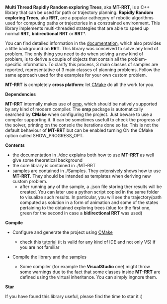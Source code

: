 **Multi Thread Rapidly Random exploring Trees**, aka **MT-RRT**, is a C++ library that can be used for path or trajectory planning.
**Rapidly Random exploring Trees**, aka **RRT**, are a popular cathegory of robotic algorithms used for computing paths or trajectories in a constrained environment.
This library implements multi-threaded strategies that are able to speed up
normal **RRT**, **bidirectional  RRT** or **RRT***.

You can find detailed information in the [documentation](https://github.com/andreacasalino/MT-RRT/blob/master/doc/MT-RRT.pdf), which also provides a little background on **RRT**.
This library was conceived to solve any kind of problem. The only thing you need to do when solving a new kind of problem, is to derive a couple of objects that contain all the
problem-specific information. To clarify this process, 3 main classes of samples are reported, representative of 3 main classes of planning problems. Follow the same approach
used for the examples for your own custom problem.

**MT-RRT** is completely **cross platform**: let [CMake](https://cmake.org) do all the work for you.

**Dependencies**

**MT-RRT** internally makes use of [omp](https://en.wikipedia.org/wiki/OpenMP), which should be natively supported by any kind of modern compiler. 
The **omp** package is automatically searched by **CMake** when configuring the project. Just beware to use a compiler supporting it.
It can be sometimes usefull to check the progress of the solver, printing on the console the iterations done so far. This is not the default behaviour of **MT-RRT** but can be enabled
turning ON the CMake option called SHOW_PROGRESS_OPT.

**Contents**

 * the documentation in ./doc explains both how to use **MT-RRT** as well give some theoretical background 
 * the core library is contained in ./MT-RRT
 * samples are contained in ./Samples. They extensively shows how to use **MT-RRT**. They should be intended as templates when deriving new custom problem.
	* after running any of the sample, a .json file storing ther results will be created. You can later use a python script copied in the same folder to visualize such results. In particular, you will see the trajectory/path computed as solution in a form of animation and some of the states pertaining to the obtained exploring trees (blue for the first one, green for the second in case a **bidirectional  RRT** was used)

**Compile**

 * Configure and generate the project using [CMake](https://cmake.org)
   * check this [tutorial](https://www.youtube.com/watch?v=LxHV-KNEG3k) (it is valid for any kind of IDE and not only VS) if you are not familiar
      
 * Compile the library and the samples
   * Some compiler (for example the **VisualStudio** one) might throw some warnings due to the fact that some classes inside **MT-RRT** are defined using the virtual inheritance. You can simply ingnore them.
  
 **Star**

If you have found this library useful, please find the time to star it :)
